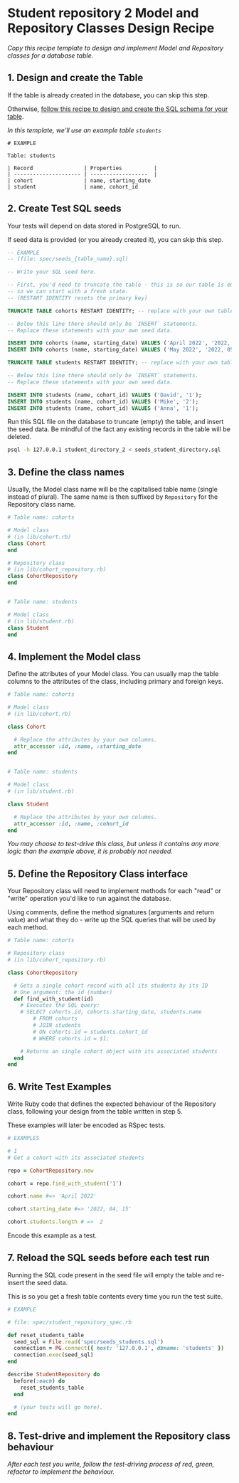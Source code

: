 # Student repository 2 Model and Repository Classes Design Recipe

_Copy this recipe template to design and implement Model and Repository classes for a database table._

## 1. Design and create the Table

If the table is already created in the database, you can skip this step.

Otherwise, [follow this recipe to design and create the SQL schema for your table](./single_table_design_recipe_template.md).

*In this template, we'll use an example table `students`*

```
# EXAMPLE

Table: students

| Record                | Properties          |
| --------------------- | ------------------  |
| cohort                | name, starting_date
| student               | name, cohort_id
```

## 2. Create Test SQL seeds

Your tests will depend on data stored in PostgreSQL to run.

If seed data is provided (or you already created it), you can skip this step.

```sql
-- EXAMPLE
-- (file: spec/seeds_{table_name}.sql)

-- Write your SQL seed here. 

-- First, you'd need to truncate the table - this is so our table is emptied between each test run,
-- so we can start with a fresh state.
-- (RESTART IDENTITY resets the primary key)

TRUNCATE TABLE cohorts RESTART IDENTITY; -- replace with your own table name.

-- Below this line there should only be `INSERT` statements.
-- Replace these statements with your own seed data.

INSERT INTO cohorts (name, starting_date) VALUES ('April 2022', '2022, 04, 15');
INSERT INTO cohorts (name, starting_date) VALUES ('May 2022', '2022, 05, 15');

TRUNCATE TABLE students RESTART IDENTITY; -- replace with your own table name.

-- Below this line there should only be `INSERT` statements.
-- Replace these statements with your own seed data.

INSERT INTO students (name, cohort_id) VALUES ('David', '1');
INSERT INTO students (name, cohort_id) VALUES ('Mike', '2');
INSERT INTO students (name, cohort_id) VALUES ('Anna', '1');
```

Run this SQL file on the database to truncate (empty) the table, and insert the seed data. Be mindful of the fact any existing records in the table will be deleted.

```bash
psql -h 127.0.0.1 student_directory_2 < seeds_student_directory.sql
```

## 3. Define the class names

Usually, the Model class name will be the capitalised table name (single instead of plural). The same name is then suffixed by `Repository` for the Repository class name.

```ruby
# Table name: cohorts

# Model class
# (in lib/cohort.rb)
class Cohort
end

# Repository class
# (in lib/cohort_repository.rb)
class CohortRepository
end


# Table name: students

# Model class
# (in lib/student.rb)
class Student
end
```

## 4. Implement the Model class

Define the attributes of your Model class. You can usually map the table columns to the attributes of the class, including primary and foreign keys.

```ruby
# Table name: cohorts

# Model class
# (in lib/cohort.rb)

class Cohort

  # Replace the attributes by your own columns.
  attr_accessor :id, :name, :starting_date
end


# Table name: students

# Model class
# (in lib/student.rb)

class Student

  # Replace the attributes by your own columns.
  attr_accessor :id, :name, :cohort_id
end
```

*You may choose to test-drive this class, but unless it contains any more logic than the example above, it is probably not needed.*

## 5. Define the Repository Class interface

Your Repository class will need to implement methods for each "read" or "write" operation you'd like to run against the database.

Using comments, define the method signatures (arguments and return value) and what they do - write up the SQL queries that will be used by each method.

```ruby
# Table name: cohorts

# Repository class
# (in lib/cohort_repository.rb)

class CohortRepository

  # Gets a single cohort record with all its students by its ID
  # One argument: the id (number)
  def find_with_student(id)
    # Executes the SQL query:
    # SELECT cohorts.id, cohorts.starting_date, students.name 
        # FROM cohorts
        # JOIN students
        # ON cohorts.id = students.cohort_id
        # WHERE cohorts.id = $1;

    # Returns an single cohort object with its associated students
  end
end
```

## 6. Write Test Examples

Write Ruby code that defines the expected behaviour of the Repository class, following your design from the table written in step 5.

These examples will later be encoded as RSpec tests.

```ruby
# EXAMPLES

# 1
# Get a cohort with its associated students

repo = CohortRepository.new

cohort = repo.find_with_student('1')

cohort.name #=> 'April 2022'

cohort.starting_date #=> '2022, 04, 15'

cohort.students.length # =>  2
```

Encode this example as a test.

## 7. Reload the SQL seeds before each test run

Running the SQL code present in the seed file will empty the table and re-insert the seed data.

This is so you get a fresh table contents every time you run the test suite.

```ruby 
# EXAMPLE

# file: spec/student_repository_spec.rb

def reset_students_table
  seed_sql = File.read('spec/seeds_students.sql')
  connection = PG.connect({ host: '127.0.0.1', dbname: 'students' })
  connection.exec(seed_sql)
end

describe StudentRepository do
  before(:each) do 
    reset_students_table
  end

  # (your tests will go here).
end
```

## 8. Test-drive and implement the Repository class behaviour

_After each test you write, follow the test-driving process of red, green, refactor to implement the behaviour._
